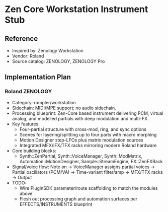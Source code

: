 # Zen Core Workstation Instrument Stub

## Reference
- Inspired by: Zenology Workstation
- Vendor: Roland
- Source catalog: ZENOLOGY, ZENOLOGY Pro

## Implementation Plan
### Roland ZENOLOGY
- Category: rompler/workstation
- Sidechain: MIDI/MPE support; no audio sidechain.
- Processing blueprint: Zen-Core based instrument delivering PCM, virtual analog, and modelled partials with deep modulation and multi-FX.
- Key features:
  - Four-partial structure with cross-mod, ring, and sync options
  - Scenes for layering/splitting up to four parts with macro morphing
  - Motion Designer step-LFOs plus matrix modulation sources
  - Integrated MFX/IFX/TFX racks mirroring modern Roland hardware
- Core building blocks:
  - Synth::ZenPartial, Synth::VoiceManager, Synth::ModMatrix, Automation::MotionDesigner, Sample::StreamEngine, FX::ZenFXRack
- Signal/voice flow: Note on → VoiceManager assigns partial voices → Partial oscillators (PCM/VA) → Time-variant filter/amp → MFX/TFX racks → Output
- TODO:
  - Wire PluginSDK parameter/route scaffolding to match the modules above
  - Flesh out processing graph and automation surfaces per EFFECTS/INSTRUMENTS blueprint
